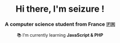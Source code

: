 
<h1 align="center">
    Hi there, I'm seizure !
</h1>

<h3 align="center">A computer science student from France 🇫🇷</h3>



<div align="center">

 📚 I’m currently learning **JavaScript & PHP**
 
 </div>
